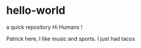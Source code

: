 # hello-world
a quick repository
Hi Humans !

Patrick here, I like music and sports.
I just had tacos
